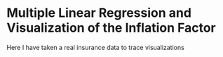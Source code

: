 # Multiple Linear Regression and Visualization of the Inflation Factor
Here I have taken a real insurance data to trace visualizations 
